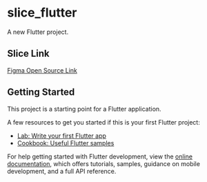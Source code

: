 # slice_flutter

A new Flutter project.

## Slice Link

[Figma Open Source Link](<https://www.figma.com/design/xIwW6SxXZLh1Qm8LbOrqw2/Weather-App-UI-Design-(Community)?node-id=2-351&t=P0m6yAhAjpiA88Bs-0>)

## Getting Started

This project is a starting point for a Flutter application.

A few resources to get you started if this is your first Flutter project:

- [Lab: Write your first Flutter app](https://docs.flutter.dev/get-started/codelab)
- [Cookbook: Useful Flutter samples](https://docs.flutter.dev/cookbook)

For help getting started with Flutter development, view the
[online documentation](https://docs.flutter.dev/), which offers tutorials,
samples, guidance on mobile development, and a full API reference.
